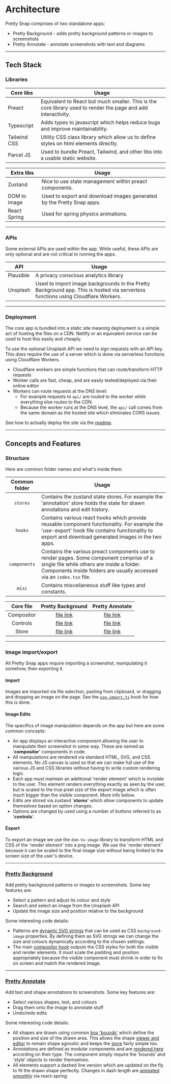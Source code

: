 # Architecture

Pretty Snap comprises of two standalone apps:
- Pretty Background - adds pretty background patterns or images to screenshots
- Pretty Annotate  - annotate screenshots with text and diagrams

---

## Tech Stack

### Libraries

Core libs | Usage
| - | - |
Preact | Equivalent to React but much smaller. This is the core library used to render the page and add interactivity.
Typescript | Adds types to javascript which helps reduce bugs and improve maintainability.
Tailwind CSS | Utility CSS class library which allow us to define styles on html elements directly.
Parcel JS | Used to bundle Preact, Tailwind, and other libs into a usable static website.

Extra libs | Usage
| - | - |
Zustand | Nice to use state management within preact components.
DOM to image | Used to export and download images generated by the Pretty Snap apps.
React Spring | Used for spring physics animations.

---

### APIs

Some external APIs are used within the app. While useful, these APIs are only optional and are not critical to running the apps.

API | Usage
| - | - |
Plausible | A privacy conscious analytics library
Unsplash | Used to import image backgrounds in the Pretty Background app. This is hosted via serverless functions using Cloudflare Workers.

---

### Deployment

The core app is bundled into a static site meaning deployment is a simple act of hosting the files on a CDN. Netlify or an equivalent service can be used to host this easily and cheaply.

To use the optional Unsplash API we need to sign requests with an API key. This *does* require the use of a server which is done via serverless functions using Cloudflare Workers.
- Cloudflare workers are simple functions that can route/transform HTTP requests
- Worker calls are fast, cheap, and are easily tested/deployed via their online editor
- Workers can route requests at the DNS level:
    - For example requests to `api/` are routed to the worker while everything else routes to the CDN.
    - Because the worker runs at the DNS level, the `api/` call comes from the same domain as the hosted site which eliminates CORS issues.

See how to actually deploy the site via the [readme](readme.md).

---

## Concepts and Features

### Structure

Here are common folder names and what's inside them.

Common folder | Usage
| :-: | - |
`stores` | Contains the zustand state stores. For example the 'annotation' store holds the state for drawn annotations and edit history.
`hooks` | Contains various react hooks which provide reusable component functionality. For example the 'use-export' hook file contains functionality to export and download generated images in the two apps.
`components` | Contains the various preact components use to render pages. Some component comprise of a single file while others are inside a folder. Components inside folders are usually accessed via an `index.tsx` file.
`misc` | Contains miscellaneous stuff like types and constants.

Core file | Pretty Background | Pretty Annotate
| :-: | :-: | :-: |
Compositor | [file link](src/pretty-background/components/compositor/viewer.tsx) | [file link](src/pretty-annotate/components/compositor/index.tsx)
Controls | [file link](src/pretty-background/components/compositor/controls.tsx) | [file link](src/pretty-annotate/components/controls/index.tsx)
Store | [file link](src/pretty-background/stores/options.ts) | [file link](src/pretty-annotate/stores/annotation.ts)

---

### Image import/export

All Pretty Snap apps require importing a screenshot, manipulating it somehow, then exporting it.

#### Import

Images are imported via file selection, pasting from clipboard, or dragging and dropping an image on the page. See the [`use-import.ts`](src/common/hooks/use-import.ts) hook for how this is done.

#### Image Edits

The specifics of image manipulation depends on the app but here are some common concepts:
- An app displays an interactive component allowing the user to manipulate their screenshot in some way. These are named as '**compositor**' components in code.
- All manipulations are rendered via standard HTML, SVG, and CSS elements. No JS canvas is used so that we can make full use of the various JS and CSS libraries without having to write custom rendering logic.
- Each app must maintain an additional 'render element' which is invisible to the user. This element renders everything exactly as seen by the user, but is scaled to the true pixel size of the export image which is often much bigger than the visible component. More info below.
- Edits are stored via zustand '**stores**' which allow components to update themselves based on option changes.
- Options are changed by used using a number of buttons referred to as '**controls**'.

#### Export

To export an image we use the `dom-to-image` library to transform HTML and CSS of the 'render element' into a png image. We use the 'render element' because it can be scaled to the final image size without being limited to the screen size of the user's device.

---

### [Pretty Background](src/pretty-background)

Add pretty background patterns or images to screenshots. Some key features are:
- Select a pattern and adjust its colour and style
- Search and select an image from the Unsplash API
- Update the image size and position relative to the background

Some interesting code details:
- Patterns are [dynamic SVG strings](src/pretty-background/data/patterns.ts) that can be used as CSS `background-image` properties. By defining them as SVG strings we can change the size and colours dynamically according to the chosen settings.
- The main [compositor hook](src/pretty-background/components/compositor/hooks.ts) outputs the CSS styles for both the visible and render elements. It must scale the padding and position appropriately because the visible component must shrink in order to fix on screen and match the rendered image.

---

### [Pretty Annotate](src/pretty-annotate)

Add text and shape annotations to screenshots. Some key features are:
- Select various shapes, text, and colours
- Drag them onto the image to annotate stuff
- Undo/redo edits

Some interesting code details:
- All shapes are drawn using common [box 'bounds'](src/pretty-annotate/misc/types.ts) which define the position and size of the drawn area. This allows the shape [viewer and editor](src/pretty-annotate/components/compositor/editor.tsx)  to remain shape agnostic and keeps the [store](src/pretty-annotate/stores/annotation.ts) fairly simple too.
- Annotations are defined as modular components and are [rendered here](src/pretty-annotate/components/annotations/index.tsx) according on their type. The component simply require the 'bounds' and 'style' objects to render themselves.
- All elements support a dashed line version which are updated on the fly to fit the drawn shape perfectly. Changes in dash length are [animated smoothly](src/pretty-annotate/hooks/use-dash.ts) via react-spring.
